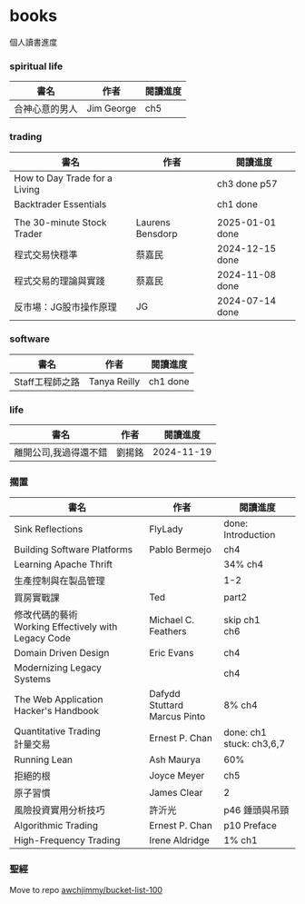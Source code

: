 # books
個人讀書進度

### spiritual life
|書名|作者|閱讀進度|
|----|----|----|
|合神心意的男人|Jim George|ch5|

### trading
|書名|作者|閱讀進度|
|----|----|----|
|How to Day Trade for a Living||ch3 done p57|
|Backtrader Essentials||ch1 done|
||||
|The 30-minute Stock Trader|Laurens Bensdorp|2025-01-01 done|
|程式交易快穩準|蔡嘉民|2024-12-15 done|
|程式交易的理論與實踐|蔡嘉民|2024-11-08 done|
|反市場：JG股市操作原理|JG|2024-07-14 done|

### software
|書名|作者|閱讀進度|
|----|----|----|
|Staff工程師之路|Tanya Reilly|ch1 done|

### life
|書名|作者|閱讀進度|
|----|----|----|
|離開公司,我過得還不錯|劉揚銘|2024-11-19|

### 擱置
|書名|作者|閱讀進度|
|----|----|----|
|Sink Reflections|FlyLady|done: Introduction|
|Building Software Platforms|Pablo Bermejo|ch4|
|Learning Apache Thrift||34% ch4|
|生產控制與在製品管理||1-2|
|買房實戰課|Ted|part2|
|修改代碼的藝術<br>Working Effectively with Legacy Code|Michael C. Feathers|skip ch1<br>ch6|
|Domain Driven Design|Eric Evans|ch4|
|Modernizing Legacy Systems||ch4|
|The Web Application Hacker's Handbook|Dafydd Stuttard<br>Marcus Pinto|8% ch4|
|Quantitative Trading<br>計量交易|Ernest P. Chan|done: ch1<br>stuck: ch3,6,7|
|Running Lean|Ash Maurya|60%|
|拒絕的根|Joyce Meyer|ch5|
|原子習慣|James Clear|2|
|風險投資實用分析技巧|許沂光|p46 錘頭與吊頸|
|Algorithmic Trading|Ernest P. Chan|p10 Preface|
|High-Frequency Trading|Irene Aldridge|1% ch1|

### 聖經

Move to repo [awchjimmy/bucket-list-100](https://github.com/awchjimmy/bucket-list-100#41-%E8%AE%80%E5%AE%8C%E8%81%96%E7%B6%93)



